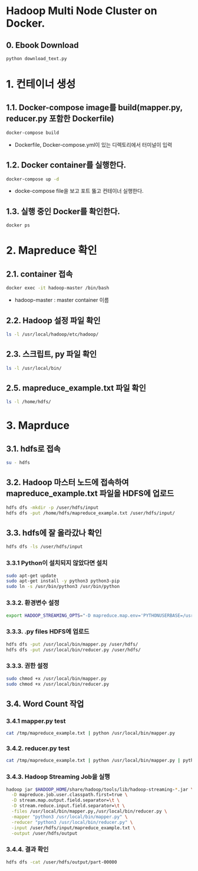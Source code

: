 # Hadoop Multi Node Cluster on Docker.

## 0. Ebook Download
```bash
python download_text.py
```

# 1. 컨테이너 생성
## 1.1. Docker-compose image를 build(mapper.py, reducer.py 포함한 Dockerfile)
```bash
docker-compose build
```
* Dockerfile, Docker-compose.yml이 있는 디렉토리에서 터미널이 입력

## 1.2. Docker container를 실행한다.
```bash
docker-compose up -d
```
* docke-compose file을 보고 포트 뚫고 컨테이너 실행한다.

## 1.3. 실행 중인 Docker를 확인한다.
```
docker ps
```

# 2. Mapreduce 확인
## 2.1. container 접속
```bash
docker exec -it hadoop-master /bin/bash
```
* hadoop-master : master container 이름

## 2.2. Hadoop 설정 파일 확인
```bash
ls -l /usr/local/hadoop/etc/hadoop/
```

## 2.3. 스크립트, py 파일 확인
```bash
ls -l /usr/local/bin/
```

## 2.5. mapreduce_example.txt 파일 확인
```bash
ls -l /home/hdfs/
```


# 3. Maprduce
## 3.1. hdfs로 접속
```bash
su - hdfs
```

## 3.2. Hadoop 마스터 노드에 접속하여 mapreduce_example.txt 파일을 HDFS에 업로드
```bash
hdfs dfs -mkdir -p /user/hdfs/input
hdfs dfs -put /home/hdfs/mapreduce_example.txt /user/hdfs/input/
```

## 3.3. hdfs에 잘 올라갔나 확인
```bash
hdfs dfs -ls /user/hdfs/input
```
### 3.3.1 Python이 설치되지 않았다면 설치
```bash
sudo apt-get update
sudo apt-get install -y python3 python3-pip
sudo ln -s /usr/bin/python3 /usr/bin/python
```
### 3.3.2. 환경변수 설정
```bash
export HADOOP_STREAMING_OPTS="-D mapreduce.map.env='PYTHONUSERBASE=/usr/bin/python' -D mapreduce.reduce.env='PYTHONUSERBASE=/usr/bin/python'"
```
### 3.3.3. .py files HDFS에 업로드
```bash
hdfs dfs -put /usr/local/bin/mapper.py /user/hdfs/
hdfs dfs -put /usr/local/bin/reducer.py /user/hdfs/
```

### 3.3.3. 권한 설정
```bash
sudo chmod +x /usr/local/bin/mapper.py
sudo chmod +x /usr/local/bin/reducer.py
```

## 3.4. Word Count 작업
### 3.4.1 mapper.py test
```bash
cat /tmp/mapreduce_example.txt | python /usr/local/bin/mapper.py
```
### 3.4.2. reducer.py test
```bash
cat /tmp/mapreduce_example.txt | python /usr/local/bin/mapper.py | python /usr/local/bin/reducer.py
```
### 3.4.3. Hadoop Streaming Job을 실행
```bash
hadoop jar $HADOOP_HOME/share/hadoop/tools/lib/hadoop-streaming-*.jar \
  -D mapreduce.job.user.classpath.first=true \
  -D stream.map.output.field.separator=\t \
  -D stream.reduce.input.field.separator=\t \
  -files /usr/local/bin/mapper.py,/usr/local/bin/reducer.py \
  -mapper "python3 /usr/local/bin/mapper.py" \
  -reducer "python3 /usr/local/bin/reducer.py" \
  -input /user/hdfs/input/mapreduce_example.txt \
  -output /user/hdfs/output
```

### 3.4.4. 결과 확인
```bash
hdfs dfs -cat /user/hdfs/output/part-00000
```
